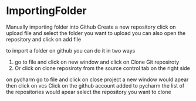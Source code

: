 # ImportingFolder
Manually importing folder into Github
Create a new repository
click on upload file and select the folder you want to upload
you can also open the repository and click on add file


to import a folder on github you can do it in two ways
1. go to file and click on new window and click on Clone Git reposiroty
2. Or click on clone reposiroty from the source control tab on the right side

on pycharm go to file and click on close project 
a new window would apear 
then click on vcs
Click on the github account added to pycharm
the list of the repositories would apear
select the repository you want to clone
